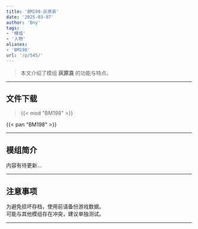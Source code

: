 ```yaml
---
title: 'BM198-灰原哀'
date: '2025-03-07'
author: 'Bny'
tags:
- '模组'
- '人物'
aliases:
- 'BM198'
url: '/p/545/'
---
```


> 本文介绍了模组 **灰原哀** 的功能与特点。

---

## 文件下载  

> {{< mod "BM198" >}}  

{{< pan "BM198" >}}  

---

## 模组简介

>  
内容有待更新...  

---

## 注意事项

>  
为避免损坏存档，使用前请备份游戏数据。  
可能与其他模组存在冲突，建议单独测试。  

---

